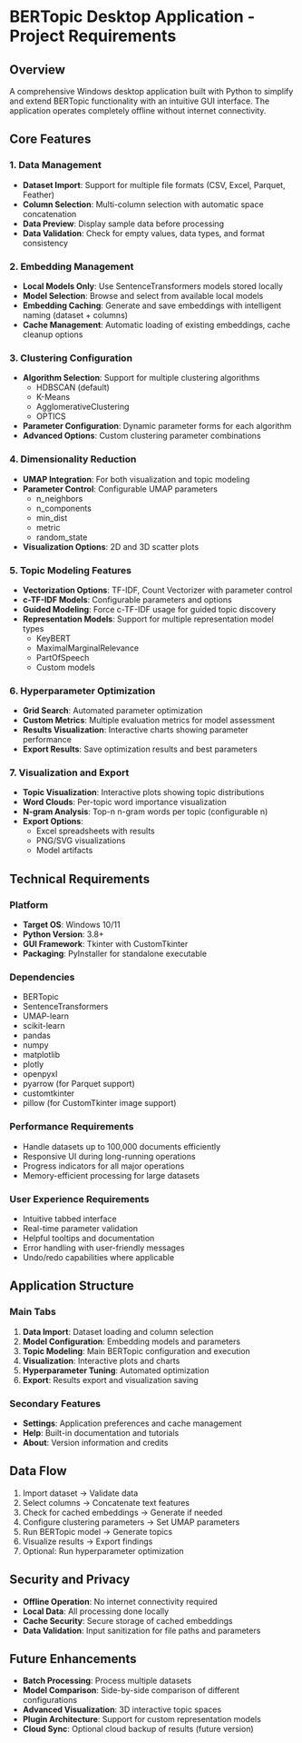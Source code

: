 # BERTopic Desktop Application - Project Requirements

## Overview
A comprehensive Windows desktop application built with Python to simplify and extend BERTopic functionality with an intuitive GUI interface. The application operates completely offline without internet connectivity.

## Core Features

### 1. Data Management
- **Dataset Import**: Support for multiple file formats (CSV, Excel, Parquet, Feather)
- **Column Selection**: Multi-column selection with automatic space concatenation
- **Data Preview**: Display sample data before processing
- **Data Validation**: Check for empty values, data types, and format consistency

### 2. Embedding Management
- **Local Models Only**: Use SentenceTransformers models stored locally
- **Model Selection**: Browse and select from available local models
- **Embedding Caching**: Generate and save embeddings with intelligent naming (dataset + columns)
- **Cache Management**: Automatic loading of existing embeddings, cache cleanup options

### 3. Clustering Configuration
- **Algorithm Selection**: Support for multiple clustering algorithms
  - HDBSCAN (default)
  - K-Means
  - AgglomerativeClustering
  - OPTICS
- **Parameter Configuration**: Dynamic parameter forms for each algorithm
- **Advanced Options**: Custom clustering parameter combinations

### 4. Dimensionality Reduction
- **UMAP Integration**: For both visualization and topic modeling
- **Parameter Control**: Configurable UMAP parameters
  - n_neighbors
  - n_components
  - min_dist
  - metric
  - random_state
- **Visualization Options**: 2D and 3D scatter plots

### 5. Topic Modeling Features
- **Vectorization Options**: TF-IDF, Count Vectorizer with parameter control
- **c-TF-IDF Models**: Configurable parameters and options
- **Guided Modeling**: Force c-TF-IDF usage for guided topic discovery
- **Representation Models**: Support for multiple representation model types
  - KeyBERT
  - MaximalMarginalRelevance
  - PartOfSpeech
  - Custom models

### 6. Hyperparameter Optimization
- **Grid Search**: Automated parameter optimization
- **Custom Metrics**: Multiple evaluation metrics for model assessment
- **Results Visualization**: Interactive charts showing parameter performance
- **Export Results**: Save optimization results and best parameters

### 7. Visualization and Export
- **Topic Visualization**: Interactive plots showing topic distributions
- **Word Clouds**: Per-topic word importance visualization
- **N-gram Analysis**: Top-n n-gram words per topic (configurable n)
- **Export Options**: 
  - Excel spreadsheets with results
  - PNG/SVG visualizations
  - Model artifacts

## Technical Requirements

### Platform
- **Target OS**: Windows 10/11
- **Python Version**: 3.8+
- **GUI Framework**: Tkinter with CustomTkinter
- **Packaging**: PyInstaller for standalone executable

### Dependencies
- BERTopic
- SentenceTransformers
- UMAP-learn
- scikit-learn
- pandas
- numpy
- matplotlib
- plotly
- openpyxl
- pyarrow (for Parquet support)
- customtkinter
- pillow (for CustomTkinter image support)

### Performance Requirements
- Handle datasets up to 100,000 documents efficiently
- Responsive UI during long-running operations
- Progress indicators for all major operations
- Memory-efficient processing for large datasets

### User Experience Requirements
- Intuitive tabbed interface
- Real-time parameter validation
- Helpful tooltips and documentation
- Error handling with user-friendly messages
- Undo/redo capabilities where applicable

## Application Structure

### Main Tabs
1. **Data Import**: Dataset loading and column selection
2. **Model Configuration**: Embedding models and parameters
3. **Topic Modeling**: Main BERTopic configuration and execution
4. **Visualization**: Interactive plots and charts
5. **Hyperparameter Tuning**: Automated optimization
6. **Export**: Results export and visualization saving

### Secondary Features
- **Settings**: Application preferences and cache management
- **Help**: Built-in documentation and tutorials
- **About**: Version information and credits

## Data Flow
1. Import dataset → Validate data
2. Select columns → Concatenate text features
3. Check for cached embeddings → Generate if needed
4. Configure clustering parameters → Set UMAP parameters
5. Run BERTopic model → Generate topics
6. Visualize results → Export findings
7. Optional: Run hyperparameter optimization

## Security and Privacy
- **Offline Operation**: No internet connectivity required
- **Local Data**: All processing done locally
- **Cache Security**: Secure storage of cached embeddings
- **Data Validation**: Input sanitization for file paths and parameters

## Future Enhancements
- **Batch Processing**: Process multiple datasets
- **Model Comparison**: Side-by-side comparison of different configurations
- **Advanced Visualization**: 3D interactive topic spaces
- **Plugin Architecture**: Support for custom representation models
- **Cloud Sync**: Optional cloud backup of results (future version) 